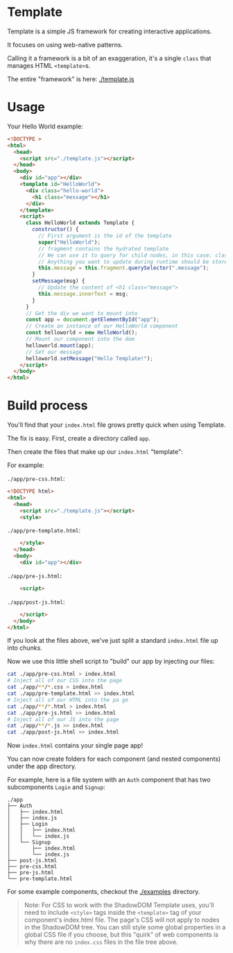 # Template

Template is a simple JS framework for creating interactive applications.

It focuses on using web-native patterns.

Calling it a framework is a bit of an exaggeration, it's a single `class` that manages HTML `<template>`s.

The entire "framework" is here: [./template.js](./template.js)

# Usage

Your Hello World example:

```html
<!DOCTYPE >
<html>
  <head>
    <script src="./template.js"></script>
  </head>
  <body>
    <div id="app"></div>
    <template id="HelloWorld">
      <div class="hello-world">
        <h1 class="message"></h1>
      </div>
    </template>
    <script>
      class HelloWorld extends Template {
        constructor() {
          // First argument is the id of the template
          super("HelloWorld");
          // fragment contains the hydrated template
          // We can use it to query for child nodes, in this case: class="message"
          // Anything you want to update during runtime should be stored on "this"
          this.message = this.fragment.querySelector(".message");
        }
        setMessage(msg) {
          // Update the content of <h1 class="message">
          this.message.innerText = msg;
        }
      }
      // Get the div we want to mount into
      const app = document.getElementById("app");
      // Create an instance of our HelloWorld component
      const helloworld = new HelloWorld();
      // Mount our component into the dom
      helloworld.mount(app);
      // Set our message
      helloworld.setMessage("Hello Template!");
    </script>
  </body>
</html>
```

# Build process

You'll find that your `index.html` file grows pretty quick when using Template.

The fix is easy. First, create a directory called `app`.

Then create the files that make up our `index.html` "template":

For example:

`./app/pre-css.html`:

```html
<!DOCTYPE html>
<html>
  <head>
    <script src="./template.js"></script>
    <style>
```

`./app/pre-template.html`:

```html
    </style>
  </head>
  <body>
    <div id="app"></div>
```

`./app/pre-js.html`:

```html
    <script>
```

`./app/post-js.html`:

```html
    </script>
  </body>
</html>
```

If you look at the files above, we've just split a standard `index.html` file up into chunks.

Now we use this little shell script to "build" our app by injecting our files:

```sh
cat ./app/pre-css.html > index.html
# Inject all of our CSS into the page
cat ./app/**/*.css > index.html
cat ./app/pre-template.html >> index.html
# Inject all of our HTML into the pa ge
cat ./app/**/*.html > index.html
cat ./app/pre-js.html >> index.html
# Inject all of our JS into the page
cat ./app/**/*.js >> index.html
cat ./app/post-js.html >> index.html
```

Now `index.html` contains your single page app!

You can now create folders for each component (and nested components) under the app directory.

For example, here is a file system with an `Auth` component that has two subcomponents `Login` and `Signup`:

```text
./app
├── Auth
│   ├── index.html
│   ├── index.js
│   ├── Login
│   │   ├── index.html
│   │   └── index.js
│   └── Signup
│       ├── index.html
│       └── index.js
├── post-js.html
├── pre-css.html
├── pre-js.html
└── pre-template.html
```

For some example components, checkout the [./examples](./examples) directory.

> Note: For CSS to work with the ShadowDOM Template uses, you'll need to include `<style>` tags inside the `<template>` tag of your component's index.html file. The page's CSS will not apply to nodes in the ShadowDOM tree. You can still style some global properties in a global CSS file if you choose, but this "quirk" of web components is why there are no `index.css` files in the file tree above.
